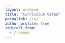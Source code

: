 ```yaml
---
layout: archive
title: "Curriculum Vitae"
permalink: /cv/
author_profile: true
redirect_from:
  - /resume
---
```


<object data="letian-yin.github.io/files/CV_202404.pdf" width="1000" height="1000" type='application/pdf'/>
